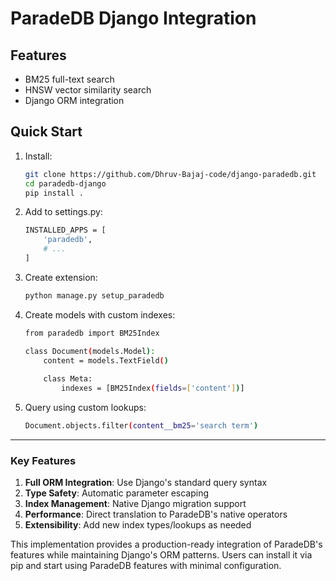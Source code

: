 # ParadeDB Django Integration

## Features
- BM25 full-text search
- HNSW vector similarity search
- Django ORM integration

## Quick Start

1. Install:
   ```bash
   git clone https://github.com/Dhruv-Bajaj-code/django-paradedb.git
   cd paradedb-django
   pip install .

2. Add to settings.py:
    ```bash
    INSTALLED_APPS = [
        'paradedb',
        # ...
    ]

3. Create extension:
    ```bash
    python manage.py setup_paradedb

4. Create models with custom indexes:
    ```bash
    from paradedb import BM25Index

    class Document(models.Model):
        content = models.TextField()
        
        class Meta:
            indexes = [BM25Index(fields=['content'])]

5. Query using custom lookups:
    ```bash
    Document.objects.filter(content__bm25='search term')


---

### **Key Features**
1. **Full ORM Integration**: Use Django's standard query syntax
2. **Type Safety**: Automatic parameter escaping
3. **Index Management**: Native Django migration support
4. **Performance**: Direct translation to ParadeDB's native operators
5. **Extensibility**: Add new index types/lookups as needed

This implementation provides a production-ready integration of ParadeDB's features while maintaining Django's ORM patterns. Users can install it via pip and start using ParadeDB features with minimal configuration.

